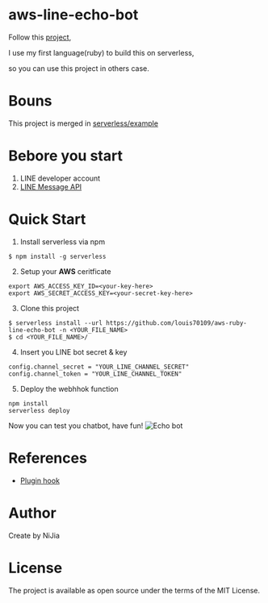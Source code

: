 # aws-line-echo-bot

Follow this [project](https://github.com/louis70109/aws-line-echo-bot),

I use my first language(ruby) to build this on serverless,

so you can use this project in others case.

# Bouns

This project is merged in [serverless/example](https://github.com/serverless/examples/tree/master/aws-ruby-line-bot)

# Bebore you start

1. LINE developer account
2. [LINE Message API](https://developers.line.biz/en/docs/messaging-api/getting-started/)

# Quick Start

1. Install serverless via npm

```bash=
$ npm install -g serverless
```

2. Setup your **AWS** ceritficate

```bash=
export AWS_ACCESS_KEY_ID=<your-key-here>
export AWS_SECRET_ACCESS_KEY=<your-secret-key-here>
```

3. Clone this project

```bash=
$ serverless install --url https://github.com/louis70109/aws-ruby-line-echo-bot -n <YOUR_FILE_NAME>
$ cd <YOUR_FILE_NAME>/
```

4. Insert you LINE bot secret & key

```python=
config.channel_secret = "YOUR_LINE_CHANNEL_SECRET"
config.channel_token = "YOUR_LINE_CHANNEL_TOKEN"
```

5. Deploy the webhhok function

```bash=
npm install
serverless deploy
```

Now you can test you chatbot, have fun!
![Echo bot](https://i.imgur.com/ekiLRHS.png)

# References

- [Plugin hook](https://github.com/serverless/serverless/issues/5567#issuecomment-444671106)

# Author

Create by NiJia

# License

The project is available as open source under the terms of the MIT License.
